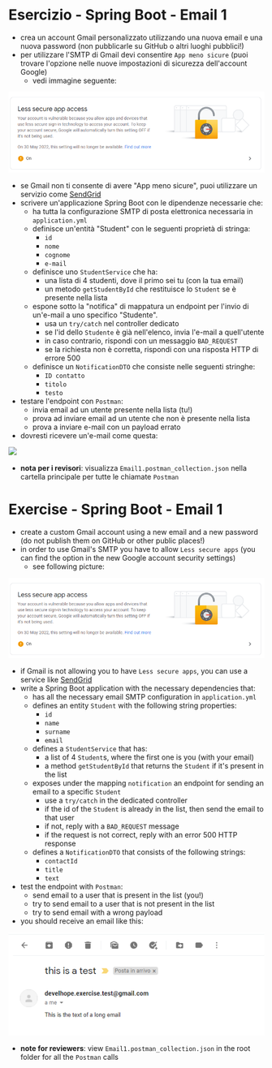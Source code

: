 # Esercizio - Spring Boot - Email 1
* crea un account Gmail personalizzato utilizzando una nuova email e una nuova password (non pubblicarle su GitHub o altri luoghi pubblici!)
* per utilizzare l'SMTP di Gmail devi consentire `App meno sicure` (puoi trovare l'opzione nelle nuove impostazioni di sicurezza dell'account Google)
  * vedi immagine seguente:

![](less-secure-apps-gmail.PNG)

* se Gmail non ti consente di avere "App meno sicure", puoi utilizzare un servizio come [SendGrid](https://sendgrid.com/)
* scrivere un'applicazione Spring Boot con le dipendenze necessarie che:
  * ha tutta la configurazione SMTP di posta elettronica necessaria in `application.yml`
  * definisce un'entità "Student" con le seguenti proprietà di stringa:
    * `id`
    * `nome`
    * `cognome`
    * `e-mail`
  * definisce uno `StudentService` che ha:
    * una lista di 4 studenti, dove il primo sei tu (con la tua email)
    * un metodo `getStudentById` che restituisce lo `Student` se è presente nella lista
  * espone sotto la "notifica" di mappatura un endpoint per l'invio di un'e-mail a uno specifico "Studente".
    * usa un `try/catch` nel controller dedicato
    * se l'id dello `Studente` è già nell'elenco, invia l'e-mail a quell'utente
    * in caso contrario, rispondi con un messaggio `BAD_REQUEST`
    * se la richiesta non è corretta, rispondi con una risposta HTTP di errore 500
  * definisce un `NotificationDTO` che consiste nelle seguenti stringhe:
    * `ID contatto`
    * `titolo`
    * `testo`
* testare l'endpoint con `Postman`:
  * invia email ad un utente presente nella lista (tu!)
  * prova ad inviare email ad un utente che non è presente nella lista
  * prova a inviare e-mail con un payload errato
* dovresti ricevere un'e-mail come questa:

![](email-ricevuta.PNG)

* **nota per i revisori**: visualizza `Email1.postman_collection.json` nella cartella principale per tutte le chiamate `Postman`

# Exercise - Spring Boot - Email 1
* create a custom Gmail account using a new email and a new password (do not publish them on GitHub or other public places!)
* in order to use Gmail's SMTP you have to allow `Less secure apps` (you can find the option in the new Google account security settings)
  * see following picture:

![](less-secure-apps-gmail.PNG)

* if Gmail is not allowing you to have `Less secure apps`, you can use a service like [SendGrid](https://sendgrid.com/)
* write a Spring Boot application with the necessary dependencies that:
  * has all the necessary email SMTP configuration in `application.yml`
  * defines an entity `Student` with the following string properties:
    * `id`
    * `name`
    * `surname`
    * `email`
  * defines a `StudentService` that has:
    * a list of 4 `Student`s, where the first one is you (with your email)
    * a method `getStudentById` that returns the `Student` if it's present in the list
  * exposes under the mapping `notification` an endpoint for sending an email to a specific `Student`
    * use a `try/catch` in the dedicated controller
    * if the id of the `Student` is already in the list, then send the email to that user
    * if not, reply with a `BAD_REQUEST` message
    * if the request is not correct, reply with an error 500 HTTP response
  * defines a `NotificationDTO` that consists of the following strings:
    * `contactId`
    * `title`
    * `text`
* test the endpoint with `Postman`:
  * send email to a user that is present in the list (you!)
  * try to send email to a user that is not present in the list
  * try to send email with a wrong payload
* you should receive an email like this:

![](email-received.PNG)

* **note for reviewers**: view `Email1.postman_collection.json` in the root folder for all the `Postman` calls
